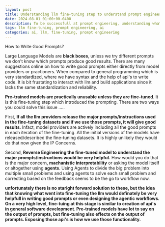 ```yaml
---
layout: post
title: Understanding llm fine-tuning step to understand prompt engineering
date: 2024-08-01 01:00:00-0400
description: To be successfull at prompt engieering, understanding what went into llm fine-tuning is crucial. 
tags: llm fine-tuning, prompt engineering, ai
categories: ai, llm, fine-tuning, prompt engineering 
---
```


How to Write Good Prompts? 

Large Language Models are **black boxes**, unless we try different prompts we don't know which prompts produce good results. There are many suggestions online on how to write good prompts either directly from model providers or practioners. When compared to general programming which is very standardized, where we have syntax and the help of api's to write code. It is bit frustating to interact with llm and build applications since it lacks the same standardization and reliability. 

**Pre-trained models are practically unusable unless they are fine-tuned**. It is this fine-tuning step which introduced the prompting. There are two ways you could solve this issue ..... 

First, **If all the llm providers release the major prompts/instructions used in the fine-tuning datasets and if we use those prompts, it will give good results**. Infact, model providers are actively including all the good prompts in each iteration of the fine-tuning. All the initial versions of the models have released/described the fine-tuning datasets. It is highly unlikely they would do that now given the IP Concerns.  

Second, **Reverse Engineering the fine-tuned model to understand the major prompts/instructions would be very helpful.** How would you do that is the major concern, **machanistic interpretability** or asking the model itself or altogether using **agents**. Using Agents to divide the big problem into multiple small problems and using agents to solve each small problem and correcting based on the feedback seems to be the go to workflow now. 

**unfortunately there is no staright forward solution to these, but the idea that knowing what went into fine-tuning the llm would definately be very helpfull in writing good prompts or even designing the agentic workflows. On a very high level, fine-tuing at this stage is similar to creation of api's in general software development. Pre-trained models have lot to say on the output of prompts, but fine-tuning also effects on the output of prompts. Exposing those api's is how we use those functionality.**




